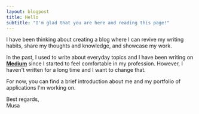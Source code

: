 ```yaml
---
layout: blogpost
title: Hello
subtitle: "I'm glad that you are here and reading this page!"
---
```


I have been thinking about creating a blog where I can revive my writing habits, share my thoughts and knowledge, and showcase my work. 

In the past, I used to write about everyday topics and I have been writing on [**Medium**](https://medium.com/@musakokcen) since I started to feel comfortable in my profession. 
However, I haven't written for a long time and I want to change that. 

For now, you can find a brief introduction about me and my portfolio of applications I'm working on.

Best regards,
<br>Musa
